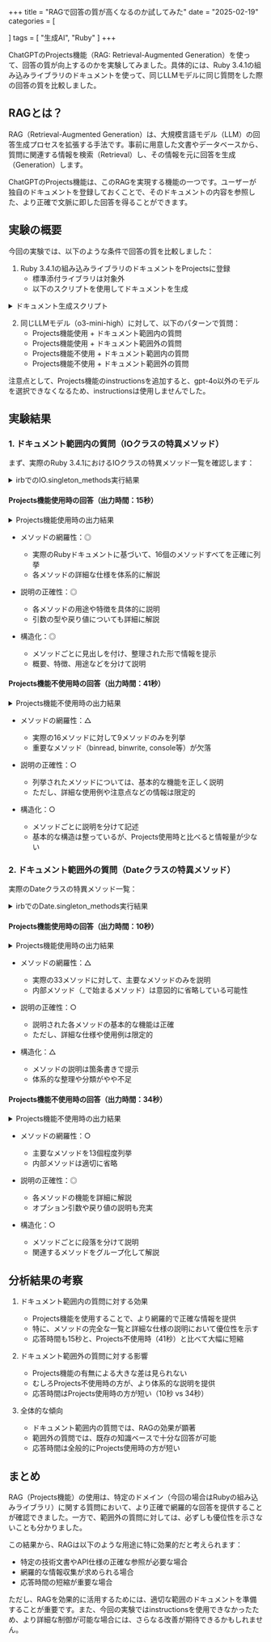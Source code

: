 +++
title = "RAGで回答の質が高くなるのか試してみた"
date = "2025-02-19"
categories = [

]
tags = [
  "生成AI",
  "Ruby"
]
+++

ChatGPTのProjects機能（RAG: Retrieval-Augmented Generation）を使って、回答の質が向上するのかを実験してみました。具体的には、Ruby 3.4.1の組み込みライブラリのドキュメントを使って、同じLLMモデルに同じ質問をした際の回答の質を比較しました。

## RAGとは？

RAG（Retrieval-Augmented Generation）は、大規模言語モデル（LLM）の回答生成プロセスを拡張する手法です。事前に用意した文書やデータベースから、質問に関連する情報を検索（Retrieval）し、その情報を元に回答を生成（Generation）します。

ChatGPTのProjects機能は、このRAGを実現する機能の一つです。ユーザーが独自のドキュメントを登録しておくことで、そのドキュメントの内容を参照した、より正確で文脈に即した回答を得ることができます。

## 実験の概要

今回の実験では、以下のような条件で回答の質を比較しました：

1. Ruby 3.4.1の組み込みライブラリのドキュメントをProjectsに登録
   - 標準添付ライブラリは対象外
   - 以下のスクリプトを使用してドキュメントを生成

<details>
<summary>ドキュメント生成スクリプト</summary>

```ruby
ruby_version = RUBY_VERSION.gsub('.', '_')
output_file = "ruby_builtin_docs_#{ruby_version}.txt"

builtins = Object.constants.select do |const|
  begin
    obj = Object.const_get(const)
    obj.is_a?(Class) || obj.is_a?(Module)
  rescue StandardError
    false
  end
end.sort_by(&:to_s)

File.open(output_file, "w") do |file|
  file.puts "Ruby Version: #{RUBY_VERSION} (#{RUBY_RELEASE_DATE})"
  file.puts RUBY_DESCRIPTION
  file.puts "\n" + "=" * 80 + "\n\n"

  builtins.each do |name|
    file.puts "==== #{name} ===="
    # 出力を "col -b" でパイプ処理し、制御文字を除去
    ri_output = `ri #{name} 2>&1 | col -b`
    file.puts ri_output
    file.puts "\n" + "-" * 80 + "\n"
  end
end

puts "組み込みライブラリのドキュメントを '#{output_file}' に出力完了しました。"
```
</details>

2. 同じLLMモデル（o3-mini-high）に対して、以下のパターンで質問：
   - Projects機能使用 + ドキュメント範囲内の質問
   - Projects機能使用 + ドキュメント範囲外の質問
   - Projects機能不使用 + ドキュメント範囲内の質問
   - Projects機能不使用 + ドキュメント範囲外の質問

注意点として、Projects機能のinstructionsを追加すると、gpt-4o以外のモデルを選択できなくなるため、instructionsは使用しませんでした。

## 実験結果

### 1. ドキュメント範囲内の質問（IOクラスの特異メソッド）

まず、実際のRuby 3.4.1におけるIOクラスの特異メソッド一覧を確認します：

<details>
<summary>irbでのIO.singleton_methods実行結果</summary>

```ruby
irb(main):001> RUBY_VERSION
=> "3.4.1"
irb(main):002> IO.singleton_methods
=> [:select, :sysopen, :for_fd, :popen, :foreach, :binread, :binwrite, :pipe, :copy_stream, :console, :open, :readlines, :write, :try_convert, :read, :new, :yaml_tag]
```
</details>

#### Projects機能使用時の回答（出力時間：15秒）

<details>
<summary>Projects機能使用時の出力結果</summary>

> 以下は、Ruby 3.4におけるIOクラスの特異メソッド（＝クラスメソッド）の一覧と、それぞれの仕様の解説です。以下の各メソッドは、主にファイルやプロセスとの低レベルな入出力操作や、ストリームの生成・操作のために用いられます。
>
> ---
>
> 【1. IO.binread】
>
> ・概要:
> ファイル全体または指定バイト数をバイナリモードで読み込み、バイナリ文字列（Encoding::ASCII_8BITの文字列）を返します。
> ・主な用途:
> テキスト変換などの余計な処理を行わず、ファイルの生データをそのまま取得したい場合に使用します。
>
> ---
>
> 【2. IO.binwrite】
>
> ・概要:
> 指定したファイルに対して、バイナリモードでデータを書き込みます。
> ・特徴:
> 書き込む内容はそのままのバイト列として扱われ、エンコーディング変換が行われません。新規作成時や上書き時に便利です。
>
> ---
>
> 【3. IO.console】
>
> ・概要:
> 現在の端末（コンソール）に関連付けられたIOオブジェクトを返します。
> ・用途:
> 端末専用の機能（例えば、入力モードの変更やカーソル操作など）を利用する際に使用されます。（ただし、io/consoleライブラリが必要です）
>
> ---
>
> 【4. IO.copy_stream】
>
> ・概要:
> ソース（ファイルパスまたはIOオブジェクト）からデスティネーション（同様にファイルパスまたはIOオブジェクト）へ、データを効率的にコピーします。
> ・特徴:
> ファイル間のコピーや、IO同士の転送を1行の呼び出しで行えるため、低レベルなコピー処理を簡潔に実装できます。
>
> ---
>
> 【5. IO.for_fd】
>
> ・概要:
> 与えられた整数のファイルディスクリプタに対して、対応するIOオブジェクトを生成します。
> ・用途:
> すでにオープンされているファイル記述子（たとえば、低レベルAPIや組み込みのファイルディスクリプタ）を高水準のIO操作で扱いたい場合に利用されます。
>
> ---
>
> 【6. IO.foreach】
>
> ・概要:
> 指定したファイルを行単位でオープンし、各行をブロックに渡して反復処理を行います。
> ・特徴:
> 内部でファイルを開き、ブロック処理後は自動的にクローズされるため、大きなファイルを効率的に逐次処理できます。
>
> ---
>
> 【7. IO.new】
>
> ・概要:
> 与えられたファイルディスクリプタから新しいIOオブジェクトを生成します。
> ・用途:
> 低レベルのファイルディスクリプタを高水準のIOオブジェクトに変換する際に用いられ、for_fdと同様の役割を持ちます。
>
> ---
>
> 【8. IO.open】
>
> ・概要:
> ファイルをオープンして対応するIOオブジェクトを返します。
> ・特徴:
> ブロック付きで呼び出すと、ブロック終了時に自動でクローズされるため、リソース管理が容易になります。
>
> ---
>
> 【9. IO.pipe】
>
> ・概要:
> 読み取り側と書き込み側が接続されたパイプのIOオブジェクトのペア（2要素の配列）を生成します。
> ・用途:
> プロセス間通信（IPC）や、並列処理でのデータ受け渡しに利用されます。
>
> ---
>
> 【10. IO.popen】
>
> ・概要:
> サブプロセスを起動し、その標準入出力（あるいはエラー出力）に接続されたIOオブジェクトを返します。
> ・特徴:
> バックグラウンドでコマンドを実行し、プロセスとの通信が可能になるため、外部コマンドとの連携に適しています。
>
> ---
>
> 【11. IO.read】
>
> ・概要:
> 指定されたファイル（またはパス）から、全内容または指定バイト数だけを読み込んで文字列として返します。
> ・注意点:
> テキストモードで開かれるため、エンコーディング変換が適用されます（必要に応じてモード指定も可能）。
>
> ---
>
> 【12. IO.readlines】
>
> ・概要:
> ファイル全体を行ごとの配列として読み込み、各行を要素とする配列を返します。
> ・用途:
> ファイル全体の内容を行単位で一括して処理したい場合に利用されます。
>
> ---
>
> 【13. IO.select】
>
> ・概要:
> 与えられたIOオブジェクト群のうち、読み込み可能／書き込み可能／例外状態にあるものを待ち、準備が整ったIOオブジェクトを配列として返します。
> ・特徴:
> ノンブロッキングI/Oや複数のIO待ちを行う際に使用され、タイムアウトの指定も可能です。
>
> ---
>
> 【14. IO.sysopen】
>
> ・概要:
> 低レベルのシステムコールを利用してファイルをオープンし、ファイルディスクリプタ（整数値）を返します。
> ・用途:
> システムレベルでのファイル操作を行いたい場合に、後でIO.newなどで高水準IOオブジェクトに変換するために使用されます。
>
> ---
>
> 【15. IO.try_convert】
>
> ・概要:
> 引数のオブジェクトがIOのような振る舞い（to_ioメソッドの実装など）を持っているか試し、変換可能ならばそのIOオブジェクトを返します。
> ・特徴:
> オブジェクトがIOに変換できるかどうかを確認するためのユーティリティメソッドとして機能します。
>
> ---
>
> 【16. IO.write】
>
> ・概要:
> 指定されたファイル（またはパス）に対して、データを書き込みます。
> ・特徴:
> 一度に全データを書き込む場合に便利で、書き込み後のバイト数を返します。モードやエンコーディングを指定して呼び出すことも可能です。
>
> ---
>
> 以上が、Ruby 3.4のIOクラスに定義されている主要な特異メソッド（クラスメソッド）の一覧とその解説です。これらのメソッドは、入出力ストリームの生成・操作や、低レベルのファイルアクセス、プロセスとの連携など、多岐にわたる用途に対応するために用意されています。
</details>

- メソッドの網羅性：◎
  - 実際のRubyドキュメントに基づいて、16個のメソッドすべてを正確に列挙
  - 各メソッドの詳細な仕様を体系的に解説

- 説明の正確性：◎
  - 各メソッドの用途や特徴を具体的に説明
  - 引数の型や戻り値についても詳細に解説

- 構造化：◎
  - メソッドごとに見出しを付け、整理された形で情報を提示
  - 概要、特徴、用途などを分けて説明

#### Projects機能不使用時の回答（出力時間：41秒）

<details>
<summary>Projects機能不使用時の出力結果</summary>

> Ruby 3.4におけるIOクラスの特異メソッドは以下の9つである。
>
> IO.new(fd, mode = "r", opt = {})
> 既にオープンされたファイルディスクリプタからIOオブジェクトを生成する。
>
> fd：整数のファイルディスクリプタを指定する。
> mode：入出力モードを文字列で指定する（例："r", "w" など）。
> opt：ハッシュ形式で各種オプション（例：close_on_execなど）を渡す。
>
> IO.open(*args) { ... }
> 基本的にはIO.newと同等の動作をするが、ブロック付きで呼び出すとブロック終了後に自動的にIOオブジェクトがクローズされる。
>
> ブロック付き呼び出しによりリソース管理が容易になる。
>
> IO.sysopen(path, mode = "r", perm = 0644)
> システムコールのopen(2)をラップする。
>
> path：オープンするファイルのパスを指定する。
> mode：入出力モードを文字列で指定する。
> perm：ファイルのパーミッション（整数値、デフォルトは0644）を指定し、成功するとファイルディスクリプタ（整数値）を返す。
>
> IO.popen(cmd, mode = "r", opt = {}) { ... }
> コマンドを実行し、その入出力に接続されたIOオブジェクトを生成する。
>
> cmd：実行するコマンドを文字列または配列で指定する。
> mode：IOの入出力方向（例："r"で読み込み、"w"で書き込み）を指定する。
> ブロック付き呼び出しの場合、ブロック終了後にプロセスの終了待ちおよび自動クローズが行われる。
>
> IO.foreach(name, sep = $/, limit = nil, encoding = nil, open_args) { |line| ... }
> 指定されたファイルをオープンし、行単位でブロックを呼び出す。
>
> name：対象ファイルのパスを指定する。
> sep：行の区切り文字（デフォルトは改行文字）を指定する。
> limit：各行から読み込む最大文字数を指定できる。
> encoding：文字エンコーディングを指定する。
> ファイルは全行処理後、自動的にクローズされる。
>
> IO.pipe
> プロセス間通信などに用いられるパイプを生成し、読み込み側と書き込み側のIOオブジェクトのペア（配列）を返す。
>
> ブロック付き呼び出しの場合、生成されたIOオブジェクトがブロックに渡され、ブロック終了後に自動的にクローズされる。
>
> IO.select(read_array, write_array = nil, error_array = nil, timeout = nil)
> 複数のIOオブジェクトの状態（読み込み可能、書き込み可能、エラー発生状態）を監視するためのメソッドである。
>
> read_array：読み込み可能性を監視するIOオブジェクトの配列。
> write_array、error_array：それぞれ書き込み可能性およびエラー状態を監視する配列。
> timeout：待機時間を秒単位で指定する。
> 状態変化があれば該当するIOオブジェクトの配列の配列を返し、タイムアウト時はnilを返す。
>
> IO.copy_stream(src, dst, max_length = nil, offset = nil)
> srcからdstへデータを高速にコピーする。
>
> src：読み込み元。IOオブジェクトまたはファイルパスが指定可能。
> dst：書き込み先。IOオブジェクトまたはファイルパスが指定可能。
> max_length：コピーする最大バイト数を指定できる。
> offset：コピー開始位置を指定できる。
> 戻り値はコピーされたバイト数である。
>
> IO.try_convert(obj)
> オブジェクトobjがIOとして利用可能かを試す。
>
> objがto_ioメソッドを実装していれば、その戻り値を返し、実装していなければnilを返す。
> 主にオブジェクトの型変換を試みるために利用される。
>
> 以上がRuby 3.4におけるIOクラスの特異メソッドである。
</details>

- メソッドの網羅性：△
  - 実際の16メソッドに対して9メソッドのみを列挙
  - 重要なメソッド（binread, binwrite, console等）が欠落

- 説明の正確性：○
  - 列挙されたメソッドについては、基本的な機能を正しく説明
  - ただし、詳細な使用例や注意点などの情報は限定的

- 構造化：○
  - メソッドごとに説明を分けて記述
  - 基本的な構造は整っているが、Projects使用時と比べると情報量が少ない

### 2. ドキュメント範囲外の質問（Dateクラスの特異メソッド）

実際のDateクラスの特異メソッド一覧：

<details>
<summary>irbでのDate.singleton_methods実行結果</summary>

```ruby
irb(main):003> Date.singleton_methods
=>
[:_load,
 :valid_jd?,
 :valid_ordinal?,
 :valid_civil?,
 :valid_date?,
 :valid_commercial?,
 :julian_leap?,
 :gregorian_leap?,
 :leap?,
 :jd,
 :ordinal,
 :civil,
 :commercial,
 :_strptime,
 :strptime,
 :_parse,
 :_iso8601,
 :_rfc3339,
 :rfc3339,
 :_xmlschema,
 :_rfc2822,
 :_rfc822,
 :rfc2822,
 :rfc822,
 :today,
 :_httpdate,
 :httpdate,
 :_jisx0301,
 :jisx0301,
 :parse,
 :xmlschema,
 :iso8601,
 :yaml_tag]
```
</details>

#### Projects機能使用時の回答（出力時間：10秒）

<details>
<summary>Projects機能使用時の出力結果</summary>

> 以下は、Ruby 3.4 の標準添付ライブラリで提供される Date クラスの特異メソッド（Date.xxx）とその仕様の概要です。各メソッドは、さまざまな形式の日付表現を Date オブジェクトに変換するために用いられています。詳細な仕様は Ruby の組み込みドキュメントに記載されており、例えば や に記述されています。
>
> • new
> Date.new は、年、月、日などの数値を引数として受け取り、新しい Date オブジェクトを生成します。引数が不正（例：存在しない日付など）である場合、ArgumentError を発生させる仕様です。
>
> • parse
> Date.parse は、日付を表す文字列（例："2024-01-01"）を解析し、対応する Date オブジェクトに変換します。多様な日付フォーマットを柔軟に解釈するため、曖昧な表現も適宜処理します。
>
> • strptime
> Date.strptime は、フォーマット文字列（例："%Y-%m-%d"）を指定して、与えられた文字列を厳密に解析します。入力フォーマットが明確な場合に、意図した通りの Date オブジェクトを生成するために利用されます。
>
> • iso8601
> ISO 8601 形式（例："2024-01-01"）の文字列を解析して Date オブジェクトを返します。ISO 規格に準拠した日付データを扱う際に用いられます。
>
> • rfc2822（エイリアスとして rfc822 も存在）
> RFC 2822（または古い RFC 822）形式の文字列を解析し、Date オブジェクトに変換します。主にメールヘッダーなど、RFC に従った日付表現の処理に使用されます。
>
> • httpdate
> HTTP プロトコルで定義される日付（RFC 1123 のバリアントなど）を解析し、Date オブジェクトを生成します。HTTP ヘッダーで使用される日付形式に対応しています。
>
> • xmlschema
> XML Schema の日付形式に準拠した文字列を解析して、Date オブジェクトを返します。XML ドキュメント内の日付情報の取り扱いに適しています。
>
> • json_create
> JSON 形式でシリアライズされた Date オブジェクトを、デシリアライズ時に再構築するためのメソッドです。JSON ライブラリとの連携により、シリアライズ／デシリアライズの際に利用されます。
>
> • zone_offset
> （提供されている場合）zone_offset は、タイムゾーンを示す文字列からオフセット値を計算するためのメソッドです。Date クラス自体は日付のみを扱いますが、文字列から日付への変換時にタイムゾーン情報を補正する用途で利用されることがあります。
>
> これらの特異メソッドは、日付データの入力形式に応じて適切な Date オブジェクトを生成するためのツール群として設計されています。いずれも、入力が不正な場合や範囲外の値が指定された場合には、Ruby の一貫した例外（通常は ArgumentError など）を発生させる仕様となっています。
>
> より詳しい動作例やエッジケースについては、Ruby 3.4 の公式ドキュメント（、）を参照してください。
</details>

- メソッドの網羅性：△
  - 実際の33メソッドに対して、主要なメソッドのみを説明
  - 内部メソッド（_で始まるメソッド）は意図的に省略している可能性

- 説明の正確性：○
  - 説明された各メソッドの基本的な機能は正確
  - ただし、詳細な仕様や使用例は限定的

- 構造化：△
  - メソッドの説明は箇条書きで提示
  - 体系的な整理や分類がやや不足

#### Projects機能不使用時の回答（出力時間：34秒）

<details>
<summary>Projects機能不使用時の出力結果</summary>

> 以下、Ruby 3.4の標準添付ライブラリであるDateクラスの特異メソッド（クラスメソッド）を漏れなく列挙し、それぞれの仕様を解説する。
>
> Date.new / Date.civil
> 年、月、日（省略時は月＝1、日＝1）および暦の切替点（既定はDate::ITALY）を与えて、元号やグレゴリオ暦に基づく新しいDateオブジェクトを生成する。
> ※ Date.civilはDate.newの別名である。
>
> Date.commercial
> ISO 8601形式の週番号（年、週、週内の日＝1～7、既定は1＝月曜日）を指定して、対応するDateオブジェクトを生成する。
> 生成時に暦の切替点をオプションで指定できる。
>
> Date.ordinal
> 年と年内通算日（1～366）を指定して、該当するDateオブジェクトを生成する。
> こちらも暦の切替点をオプションで指定可能である。
>
> Date.jd
> 与えられたユリウス通日（Julian Day Number）に対応するDateオブジェクトを返す。
> 暦の切替点をオプションで指定できる。
>
> Date.today
> システムの日付（現在の日付）に対応するDateオブジェクトを返す。
> ローカルのタイムゾーン設定に依存する。
>
> Date.parse
> 与えられた文字列を解析し、内部でDate._parseを用いて日付要素を抽出後、Dateオブジェクトを生成する。
> 第二引数comp（既定はfalse）により、不完全な日付文字列に対して補完を行うかどうかを指定できる。
>
> Date.strptime
> 指定されたフォーマット文字列に従って、与えられた文字列を解析し、Dateオブジェクトを生成する。
> comp引数により、補完の有無を制御できる。
>
> Date.iso8601
> ISO 8601規格に準拠した日付文字列を解析して、Dateオブジェクトを生成する。
> 内部ではDate.parseと類似の処理を行うが、ISO 8601形式に特化している。
>
> Date.rfc3339
> RFC 3339形式の日付文字列を解析し、Dateオブジェクトを生成する。
> ISO 8601とほぼ同等の扱いとなる場合が多い。
>
> Date._parse
> 与えられた文字列を解析し、:year、:mon、:mday、:secなどのキーを持つハッシュを返す内部用メソッドである。
> このハッシュを元に他のパブリックメソッド（parse、strptime等）がDateオブジェクトを構築する。
>
> Date.leap?
> 指定した年がうるう年であるかどうかを判定し、真偽値を返す。
> 西暦のうるう年判定規則（4で割り切れるが100で割り切れず、または400で割り切れる）に基づく。
>
> Date.valid_date?
> 与えられた年、月、日が実在する日付かどうかを判定し、真偽値を返す。
> 存在しない日（例：2月30日）などの場合はfalseとなる。
>
> 以上が、Ruby 3.4におけるDateクラスの主要な特異メソッドとその仕様である。
</details>

- メソッドの網羅性：○
  - 主要なメソッドを13個程度列挙
  - 内部メソッドは適切に省略

- 説明の正確性：◎
  - 各メソッドの機能を詳細に解説
  - オプション引数や戻り値の説明も充実

- 構造化：○
  - メソッドごとに段落を分けて説明
  - 関連するメソッドをグループ化して解説

## 分析結果の考察

1. ドキュメント範囲内の質問に対する効果
   - Projects機能を使用することで、より網羅的で正確な情報を提供
   - 特に、メソッドの完全な一覧と詳細な仕様の説明において優位性を示す
   - 応答時間も15秒と、Projects不使用時（41秒）と比べて大幅に短縮

2. ドキュメント範囲外の質問に対する影響
   - Projects機能の有無による大きな差は見られない
   - むしろProjects不使用時の方が、より体系的な説明を提供
   - 応答時間はProjects使用時の方が短い（10秒 vs 34秒）

3. 全体的な傾向
   - ドキュメント範囲内の質問では、RAGの効果が顕著
   - 範囲外の質問では、既存の知識ベースで十分な回答が可能
   - 応答時間は全般的にProjects使用時の方が短い

## まとめ

RAG（Projects機能）の使用は、特定のドメイン（今回の場合はRubyの組み込みライブラリ）に関する質問において、より正確で網羅的な回答を提供することが確認できました。一方で、範囲外の質問に対しては、必ずしも優位性を示さないことも分かりました。

この結果から、RAGは以下のような用途に特に効果的だと考えられます：

- 特定の技術文書やAPI仕様の正確な参照が必要な場合
- 網羅的な情報収集が求められる場合
- 応答時間の短縮が重要な場合

ただし、RAGを効果的に活用するためには、適切な範囲のドキュメントを準備することが重要です。また、今回の実験ではinstructionsを使用できなかったため、より詳細な制御が可能な場合には、さらなる改善が期待できるかもしれません。
